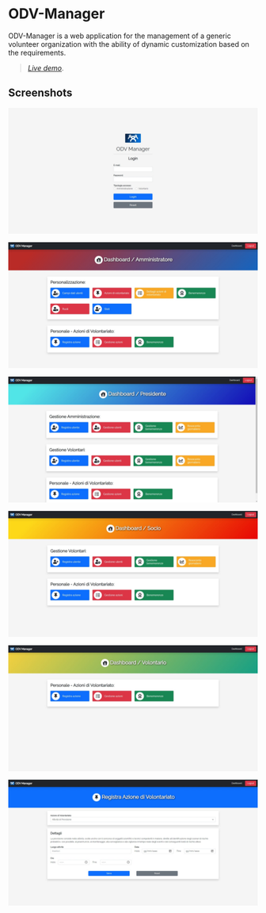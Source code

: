 # ODV-Manager

ODV-Manager is a web application for the management of a generic volunteer organization with the ability of dynamic customization based on the requirements.

> [_Live demo_](http://worksofrc.altervista.org/works/ODV-Manager).

## Screenshots
![Login](./img/screenshots/login.jpeg)

![Dashboard-Admin](./img/screenshots/dashboard-admin.jpeg)

![Dashboard-President](./img/screenshots/dashboard-president.jpeg)

![Dashboard-Associate](./img/screenshots/dashboard-associate.jpeg)

![Dashboard-Volunteer](./img/screenshots/dashboard-volunteer.jpeg)

![Record action](./img/screenshots/record_action.jpeg)
